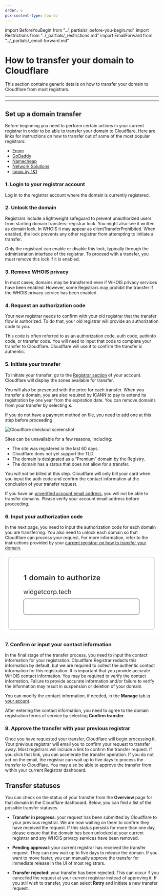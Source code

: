 ```yaml
---
order: 6
pcx-content-type: how-to
---
```


import BeforeYouBegin from "../_partials/_before-you-begin.md"
import Restrictions from "../_partials/_restrictions.md"
import EmailForward from "../_partials/_email-forward.md"

# How to transfer your domain to Cloudflare

This section contains generic details on how to transfer your domain to Cloudflare from most registrars.

<BeforeYouBegin/>

---

<Restrictions />

<EmailForward/>

---

## Set up a domain transfer

Before beginning you need to perform certain actions in your current registrar in order to be able to transfer your domain to Cloudflare. Here are links for instructions on how to transfer out of some of the most popular registrars:

* [Enom](http://enom.help/outgoing)
* [GoDaddy](https://www.godaddy.com/help/transfer-my-domain-away-from-godaddy-3560)
* [Namecheap](https://www.namecheap.com/support/knowledgebase/article.aspx/258/84/what-should-i-do-to-transfer-a-domain-from-namecheap/)
* [Network Solutions](https://customerservice.networksolutions.com/prweb/PRAuth/webkm/help/article/KC-474/networksolutions)
* [Ionos by 1&1](https://www.ionos.com/help/domains/domain-transfers/#acc4514)


### 1. Login to your registrar account

Log in to the registrar account where the domain is currently registered.

### 2. Unlock the domain

Registrars include a lightweight safeguard to prevent unauthorized users from starting domain transfers: registrar lock. You might also see it written as domain lock. In WHOIS it may appear as clientTransferProhibited. When enabled, the lock prevents any other registrar from attempting to initiate a transfer.

Only the registrant can enable or disable this lock, typically through the administration interface of the registrar. To proceed with a transfer, you must remove this lock if it is enabled.

### 3. Remove WHOIS privacy

In most cases, domains may be transferred even if WHOIS privacy services have been enabled.  However, some Registrars may prohibit the transfer if the WHOIS privacy service has been enabled.  


### 4. Request an authorization code

Your new registrar needs to confirm with your old registrar that the transfer flow is authorized. To do that, your old registrar will provide an authorization code to you. 

<Aside type="note">

This code is often referred to as an authorization code, auth code, authinfo code, or transfer code.  You will need to input that code to complete your transfer to Cloudflare. Cloudflare will use it to confirm the transfer is authentic.

</Aside>


### 5. Initiate your transfer

To initiate your transfer, go to the [Registrar section](https://dash.cloudflare.com/?to=/:account/domains/transfer) of your account. Cloudflare will display the zones available for transfer.

You will also be presented with the price for each transfer. When you transfer a domain, you are also required by ICANN to pay to extend its registration by one year from the expiration date. You can remove domains from your transfer by selecting **x**.

If you do not have a payment method on file, you need to add one at this step before proceeding.

![Cloudflare checkout screenshot](../static/checkout-page.png)

Sites can be unavailable for a few reasons, including:

* The site was registered in the last 60 days.
* Cloudflare does not yet support the TLD.
* The domain is designated as a “Premium” domain by the Registry.
* The domain has a status that does not allow for a transfer.

You will not be billed at this step. Cloudflare will only bill your card when you input the auth code and confirm the contact information at the conclusion of your transfer request.

<Aside type="note">

If you have an <a href='https://support.cloudflare.com/hc/articles/203471284#h_1l0KGygoBX9QYjNrhAcHjg'>unverified account email address</a>, you will not be able to transfer domains. Please verify your account email address before proceeding.

</Aside>

### 6. Input your authorization code

In the next page, you need to input the authorization code for each domain you are transferring. You also need to unlock each domain so that Cloudflare can process your request. For more information, refer to the instructions provided by your [current registrar on how to transfer your domain](/setup-domain-transfers/transfer-domain-to-cloudflare#set-up-a-domain-transfer).

![Authorization input screenshot](../static/input-field.png)

### 7. Confirm or input your contact information

In the final stage of the transfer process, you need to input the contact information for your registration. Cloudflare Registrar redacts this information by default, but we are required to collect the authentic contact information for this registration. It is important that you provide accurate WHOIS contact information. You may be required to verify the contact information.  Failure to provide accurate information and/or failure to verify the information may result in suspension or deletion of your domain.

You can modify the contact information, if needed, in the **Manage** tab [in your acount](/why-choose-cloudflare/whois-redaction#what-is-whois-redaction).


After entering the contact information, you need to agree to the domain registration terms of service by selecting **Confirm transfer**.


### 8. Approve the transfer with your previous registrar

Once you have requested your transfer, Cloudflare will begin processing it. Your previous registrar will email you to confirm your request to transfer away. Most registrars will include a link to confirm the transfer request. If you click that link, you can accelerate the transfer operation. If you do not act on the email, the registrar can wait up to five days to process the transfer to Cloudflare. You may also be able to approve the transfer from within your current Registrar dashboard.


## Transfer statuses

You can check on the status of your transfer from the **Overview** page for that domain in the Cloudflare dashboard. Below, you can find a list of the possible transfer statuses.

* **Transfer in progress**: your request has been submitted by Cloudflare to your previous registrar. We are now waiting on them to confirm they have received the request. If this status persists for more than one day, please ensure that the domain has been unlocked at your current registrar and any WHOIS privacy services have been removed.

* **Pending approval**: your current registrar has received the transfer request. They can now wait up to five days to release the domain. If you want to move faster, you can manually approve the transfer for immediate release in the UI of most registrars.

* **Transfer rejected**: your transfer has been rejected. This can occur if you cancelled the request at your current registrar instead of approving it. If you still wish to transfer, you can select **Retry** and initiate a new transfer request.